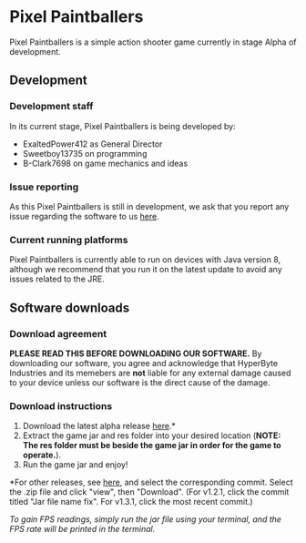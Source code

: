 # Pixel Paintballers
Pixel Paintballers is a simple action shooter game currently in stage Alpha of development.

## Development
### Development staff
In its current stage, Pixel Paintballers is being developed by:
- ExaltedPower412 as General Director
- Sweetboy13735 on programming
- B-Clark7698 on game mechanics and ideas

### Issue reporting
As this Pixel Paintballers is still in development, we ask that you report any issue regarding the software to us [here](mailto:ramonegraham@gmail.com).

### Current running platforms
Pixel Paintballers is currently able to run on devices with Java version 8, although we recommend that you run it on the latest update to avoid any issues related to the JRE.

## Software downloads
### Download agreement
**PLEASE READ THIS BEFORE DOWNLOADING OUR SOFTWARE.** By downloading our software, you agree and acknowledge that HyperByte Industries and its memebers are **not** liable for any external damage caused to your device unless our software is the direct cause of the damage.

### Download instructions
1. Download the latest alpha release [here](https://github.com/HyperByteIndustries/Pixel-Paintballers/raw/Alpha-releases/Pixel_Paintballers_v1.3.1-alpha.zip).*
2. Extract the game jar and res folder into your desired location (**NOTE: The res folder must be beside the game jar in order for the game to operate.**).
3. Run the game jar and enjoy!

*For other releases, see [here](https://github.com/HyperByteIndustries/Pixel-Paintballers/commits/Alpha-releases), and select the corresponding commit. Select the .zip file and click "view", then "Download". (For v1.2.1, click the commit titled "Jar file name fix". For v1.3.1, click the most recent commit.)

*To gain FPS readings, simply run the jar file using your terminal, and the FPS rate will be printed in the terminal.*
